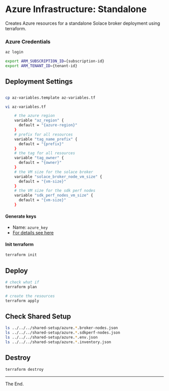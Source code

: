 # Azure Infrastructure: Standalone
Creates Azure resources for a standalone Solace broker deployment using terraform.

### Azure Credentials

````bash
az login

export ARM_SUBSCRIPTION_ID={subscription-id}
export ARM_TENANT_ID={tenant-id}
````
## Deployment Settings

````bash

cp az-variables.template az-variables.tf

vi az-variables.tf

    # the azure region
    variable "az_region" {
      default = "{azure-region}"
    }
    # prefix for all resources
    variable "tag_name_prefix" {
      default = "{prefix}"
    }
    # the tag for all resources
    variable "tag_owner" {
      default = "{owner}"
    }
    # the VM size for the solace broker
    variable "solace_broker_node_vm_size" {
      default = "{vm-size}"
    }
    # the VM size for the sdk perf nodes
    variable "sdk_perf_nodes_vm_size" {
      default = "{vm-size}"
    }

````

#### Generate keys

* Name: `azure_key`
* [For details see here](../../../keys)

#### Init terraform
````bash
terraform init
````

## Deploy
````bash
# check what if
terraform plan

# create the resources
terraform apply
````

## Check Shared Setup

````bash
ls ../../../shared-setup/azure.*.broker-nodes.json
ls ../../../shared-setup/azure.*.sdkperf-nodes.json
ls ../../../shared-setup/azure.*.env.json
ls ../../../shared-setup/azure.*.inventory.json
````

## Destroy
````bash
terraform destroy
````

---
The End.
